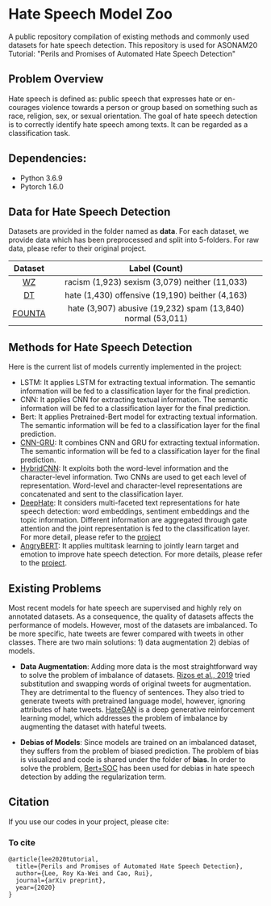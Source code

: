 # Hate Speech Model Zoo 

A public repository compilation of existing methods and commonly used datasets for hate speech detection. This repository is used for ASONAM20 Tutorial: "Perils and Promises of Automated Hate Speech Detection"

## Problem Overview  

Hate speech is defined as: public speech that expresses hate or en- courages violence towards a person or group based on something such as race, religion, sex, or sexual orientation. The goal of hate speech detection is to correctly identify hate speech among texts. It can be regarded as a classification task. 

## Dependencies:  

- Python 3.6.9
- Pytorch 1.6.0

## Data for Hate Speech Detection
Datasets are provided in the folder named as **data**. For each dataset, we provide data which has been preprocessed and split into 5-folders. For raw data, please refer to their original project.

| Dataset | Label (Count)                                     |
| :-----: | :-----------------------------------------------: | 
| [WZ](https://www.aclweb.org/anthology/W17-3006.pdf)      | racism (1,923) sexism (3,079) neither (11,033)                     |
| [DT](https://arxiv.org/pdf/1703.04009.pdf)      | hate (1,430) offensive (19,190) beither (4,163)   |
| [FOUNTA](https://arxiv.org/pdf/1802.00393.pdf)  | hate (3,907) abusive (19,232) spam (13,840) normal (53,011)      |  

## Methods for Hate Speech Detection 
Here is the current list of models currently implemented in the project:

- LSTM: It applies LSTM for extracting textual information. The semantic information will be fed to a classification layer for the final prediction.
- CNN: It applies CNN for extracting textual information. The semantic information will be fed to a classification layer for the final prediction. 
- Bert: It applies Pretrained-Bert model for extracting textual information. The semantic information will be fed to a classification layer for the final prediction.
- [CNN-GRU](http://eprints.whiterose.ac.uk/128405/8/chase.pdf): It combines CNN and GRU for extracting textual information. The semantic information will be fed to a classification layer for the final prediction.
- [HybridCNN](https://www.aclweb.org/anthology/W17-3006.pdf): It exploits both the word-level information and the character-level information. Two CNNs are used to get each level of representation. Word-level and character-level representations are concatenated and sent to the classification layer.
- [DeepHate](https://dl.acm.org/doi/fullHtml/10.1145/3394231.3397890): It considers multi-faceted text representations for hate speech detection: word embeddings, sentiment embeddings and the topic information. Different information are aggregated through gate attention and the joint representation is fed to the classification layer. For more detail, please refer to the [project](https://gitlab.com/bottle_shop/safe/deephate/-/tree/master/)
- [AngryBERT](https://arxiv.org/abs/2103.11800): It applies multitask learning to jointly learn target and emotion to improve hate speech detection. For more details, please refer to the [project](https://gitlab.com/bottle_shop/safe/angrybert).

## Existing Problems 
Most recent models for hate speech are supervised and highly rely on annotated datasets. As a consequence, the quality of datasets affects the performance of models. However, most of the datasets are imbalanced. To be more specific, hate tweets are fewer compared with tweets in other classes. There are two main solutions: 1) data augmentation 2) debias of models.

- **Data Augmentation**: Adding more data is the most straightforward way to solve the problem of imbalance of datasets. [Rizos et al., 2019](https://www.researchgate.net/publication/337018946_Augment_to_Prevent_Short-Text_Data_Augmentation_in_Deep_Learning_for_Hate-Speech_Classification) tried substitution and swapping words of original tweets for augmentation. They are detrimental to the fluency of sentences. They also tried to generate tweets with pretrained language model, however, ignoring attributes of hate tweets. [HateGAN](https://www.aclweb.org/anthology/2020.coling-main.557.pdf) is a deep generative reinforcement learning model, which addresses the problem of imbalance by augmenting the dataset with hateful tweets.  

- **Debias of Models**: Since models are trained on an imbalanced dataset, they suffers from the problem of biased prediction. The problem of bias is visualized and code is shared under the folder of **bias**. In order to solve the problem, [Bert+SOC](https://www.aclweb.org/anthology/2020.acl-main.483/) has been used for debias in hate speech detection by adding the regularization term.

## Citation
If you use our codes in your project, please cite:

### To cite 
```
@article{lee2020tutorial,
  title={Perils and Promises of Automated Hate Speech Detection},
  author={Lee, Roy Ka-Wei and Cao, Rui},
  journal={arXiv preprint},
  year={2020}
}
```
